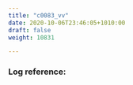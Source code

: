 ```yaml
---
title: "c0083_vv"
date: 2020-10-06T23:46:05+1010:00
draft: false
weight: 10831

---
```


### Log reference: <no value>

```

